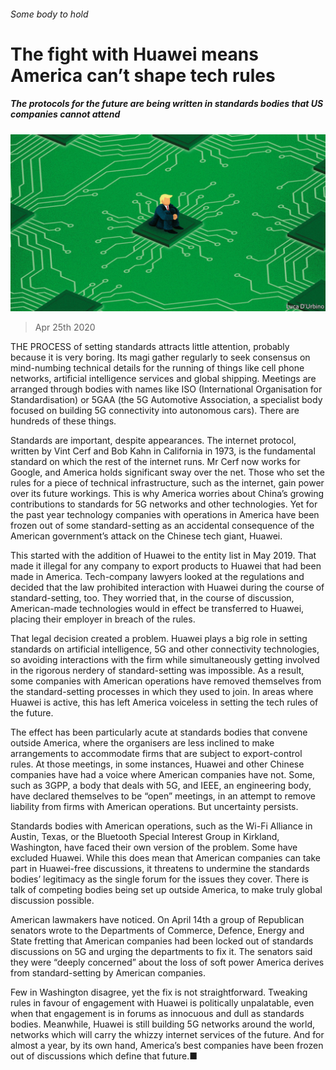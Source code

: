 ###### Some body to hold

# The fight with Huawei means America can’t shape tech rules 

##### The protocols for the future are being written in standards bodies that US companies cannot attend 

![image](images/20200425_USD001_0.jpg) 

> Apr 25th 2020 

THE PROCESS of setting standards attracts little attention, probably because it is very boring. Its magi gather regularly to seek consensus on mind-numbing technical details for the running of things like cell phone networks, artificial intelligence services and global shipping. Meetings are arranged through bodies with names like ISO (International Organisation for Standardisation) or 5GAA (the 5G Automotive Association, a specialist body focused on building 5G connectivity into autonomous cars). There are hundreds of these things.

Standards are important, despite appearances. The internet protocol, written by Vint Cerf and Bob Kahn in California in 1973, is the fundamental standard on which the rest of the internet runs. Mr Cerf now works for Google, and America holds significant sway over the net. Those who set the rules for a piece of technical infrastructure, such as the internet, gain power over its future workings. This is why America worries about China’s growing contributions to standards for 5G networks and other technologies. Yet for the past year technology companies with operations in America have been frozen out of some standard-setting as an accidental consequence of the American government’s attack on the Chinese tech giant, Huawei.


This started with the addition of Huawei to the entity list in May 2019. That made it illegal for any company to export products to Huawei that had been made in America. Tech-company lawyers looked at the regulations and decided that the law prohibited interaction with Huawei during the course of standard-setting, too. They worried that, in the course of discussion, American-made technologies would in effect be transferred to Huawei, placing their employer in breach of the rules.

That legal decision created a problem. Huawei plays a big role in setting standards on artificial intelligence, 5G and other connectivity technologies, so avoiding interactions with the firm while simultaneously getting involved in the rigorous nerdery of standard-setting was impossible. As a result, some companies with American operations have removed themselves from the standard-setting processes in which they used to join. In areas where Huawei is active, this has left America voiceless in setting the tech rules of the future.

The effect has been particularly acute at standards bodies that convene outside America, where the organisers are less inclined to make arrangements to accommodate firms that are subject to export-control rules. At those meetings, in some instances, Huawei and other Chinese companies have had a voice where American companies have not. Some, such as 3GPP, a body that deals with 5G, and IEEE, an engineering body, have declared themselves to be “open” meetings, in an attempt to remove liability from firms with American operations. But uncertainty persists.

Standards bodies with American operations, such as the Wi-Fi Alliance in Austin, Texas, or the Bluetooth Special Interest Group in Kirkland, Washington, have faced their own version of the problem. Some have excluded Huawei. While this does mean that American companies can take part in Huawei-free discussions, it threatens to undermine the standards bodies’ legitimacy as the single forum for the issues they cover. There is talk of competing bodies being set up outside America, to make truly global discussion possible.

American lawmakers have noticed. On April 14th a group of Republican senators wrote to the Departments of Commerce, Defence, Energy and State fretting that American companies had been locked out of standards discussions on 5G and urging the departments to fix it. The senators said they were “deeply concerned” about the loss of soft power America derives from standard-setting by American companies.

Few in Washington disagree, yet the fix is not straightforward. Tweaking rules in favour of engagement with Huawei is politically unpalatable, even when that engagement is in forums as innocuous and dull as standards bodies. Meanwhile, Huawei is still building 5G networks around the world, networks which will carry the whizzy internet services of the future. And for almost a year, by its own hand, America’s best companies have been frozen out of discussions which define that future.■

